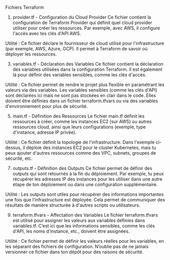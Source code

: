 Fichiers Terraform

1. provider.tf - Configuration du Cloud Provider
Ce fichier contient la configuration de Terraform Provider qui définit quel cloud provider utiliser pour créer les ressources. Par exemple, avec AWS, il configure l'accès avec tes clés d'API AWS.

Utilité : Ce fichier déclare le fournisseur de cloud utilisé pour l'infrastructure (par exemple, AWS, Azure, GCP). Il permet à Terraform de savoir où déployer les ressources.

3. variables.tf - Déclaration des Variables
Ce fichier contient la déclaration des variables utilisées dans la configuration Terraform. Il est également là pour définir des variables sensibles, comme les clés d'accès.

Utilité : Ce fichier permet de rendre le projet plus flexible en paramétrant les valeurs via des variables. Les variables sensibles (comme les clés d'API) sont déclarées ici mais ne sont pas stockées en clair dans le code. Elles doivent être définies dans un fichier terraform.tfvars ou via des variables d'environnement pour plus de sécurité.

5. main.tf - Définition des Ressources
Le fichier main.tf définit les ressources à créer, comme les instances EC2 (sur AWS) ou autres ressources cloud, ainsi que leurs configurations (exemple, type d'instance, adresse IP privée).


Utilité : Ce fichier définit la topologie de l'infrastructure. Dans l'exemple ci-dessus, il déploie des instances EC2 pour le cluster Kubernetes, mais tu peux ajouter d'autres ressources comme des VPC, subnets, groupes de sécurité, etc.

7. outputs.tf - Définition des Outputs
Ce fichier permet de définir des outputs qui sont retournés à la fin du déploiement. Par exemple, tu peux récupérer les adresses IP des instances pour les utiliser dans une autre étape de ton déploiement ou dans une configuration supplémentaire.


Utilité : Les outputs sont utiles pour récupérer des informations importantes une fois que l’infrastructure est déployée. Cela permet de communiquer des résultats de manière structurée à d'autres scripts ou utilisateurs.

9. terraform.tfvars - Affectation des Variables
Le fichier terraform.tfvars est utilisé pour assigner les valeurs aux variables définies dans variables.tf. C’est ici que les informations sensibles, comme les clés d'API, les noms d'instance, etc., doivent être assignées.


Utilité : Ce fichier permet de définir les valeurs réelles pour les variables, en les séparant des fichiers de configuration. N’oublie pas de ne jamais versionner ce fichier dans ton dépôt pour des raisons de sécurité.

